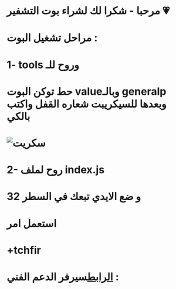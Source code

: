 # مرحبا - شكرا لك لشراء بوت التشفير 💗
# مراحل تشغيل البوت :
# 1- tools وروح للـ
# حط توكن البوت valueوبالـ generalp وبعدها للسيكريبت شعاره القفل واكتب بالكي
# ![سكريت](https://media.discordapp.net/attachments/1167807398572990555/1167840030153248999/Untitled.png)
# 2- روح لملف index.js
# و ضع الايدي تبعك في السطر 32
# استعمل امر
# +tchfir
# [الرابط](https://discord.gg/g-p)سيرفر الدعم الفني :

